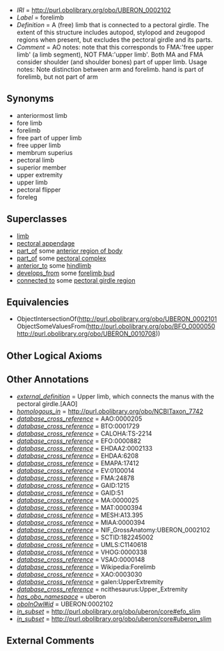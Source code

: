  * *IRI* = http://purl.obolibrary.org/obo/UBERON_0002102
 * *Label* = forelimb
 * *Definition* = A (free) limb that is connected to a pectoral girdle. The extent of this structure includes autopod, stylopod and zeugopod regions when present, but excludes the pectoral girdle and its parts.
 * *Comment* = AO notes: note that this corresponds to FMA:'free upper limb' (a limb segment), NOT FMA:'upper limb'. Both MA and FMA consider shoulder (and shoulder bones) part of upper limb. Usage notes:  Note distinction between arm and forelimb. hand is part of forelimb, but not part of arm

## Synonyms

 * anteriormost limb
 * fore limb
 * forelimb
 * free part of upper limb
 * free upper limb
 * membrum superius
 * pectoral limb
 * superior member
 * upper extremity
 * upper limb
 * pectoral flipper
 * foreleg

## Superclasses

 * [limb](../../UBERON/01/UBERON_0002101.md)
 * [pectoral appendage](../../UBERON/10/UBERON_0004710.md)
 * [part_of](../../BFO/50/BFO_0000050.md) some [anterior region of body](../../UBERON/53/UBERON_0000153.md)
 * [part_of](../../BFO/50/BFO_0000050.md) some [pectoral complex](../../UBERON/08/UBERON_0010708.md)
 * [anterior_to](../../BSPO/96/BSPO_0000096.md) some [hindlimb](../../UBERON/03/UBERON_0002103.md)
 * [develops_from](../../RO/02/RO_0002202.md) some [forelimb bud](../../UBERON/17/UBERON_0005417.md)
 * [connected to](../../UBREL/01/UBREL_0000001.md) some [pectoral girdle region](../../UBERON/21/UBERON_0001421.md)

## Equivalencies

 * ObjectIntersectionOf(<http://purl.obolibrary.org/obo/UBERON_0002101> ObjectSomeValuesFrom(<http://purl.obolibrary.org/obo/BFO_0000050> <http://purl.obolibrary.org/obo/UBERON_0010708>))

## Other Logical Axioms


## Other Annotations

 * *[external_definition](../../UBPROP/01/UBPROP_0000001.md)* = Upper limb, which connects the manus with the pectoral girdle.[AAO]
 * *[homologous_in](../../core#homologous/in/core#homologous_in.md)* = http://purl.obolibrary.org/obo/NCBITaxon_7742
 * *[database_cross_reference](../../ef/oboInOwl#hasDbXref.md)* = AAO:0000205
 * *[database_cross_reference](../../ef/oboInOwl#hasDbXref.md)* = BTO:0001729
 * *[database_cross_reference](../../ef/oboInOwl#hasDbXref.md)* = CALOHA:TS-2214
 * *[database_cross_reference](../../ef/oboInOwl#hasDbXref.md)* = EFO:0000882
 * *[database_cross_reference](../../ef/oboInOwl#hasDbXref.md)* = EHDAA2:0002133
 * *[database_cross_reference](../../ef/oboInOwl#hasDbXref.md)* = EHDAA:6208
 * *[database_cross_reference](../../ef/oboInOwl#hasDbXref.md)* = EMAPA:17412
 * *[database_cross_reference](../../ef/oboInOwl#hasDbXref.md)* = EV:0100014
 * *[database_cross_reference](../../ef/oboInOwl#hasDbXref.md)* = FMA:24878
 * *[database_cross_reference](../../ef/oboInOwl#hasDbXref.md)* = GAID:1215
 * *[database_cross_reference](../../ef/oboInOwl#hasDbXref.md)* = GAID:51
 * *[database_cross_reference](../../ef/oboInOwl#hasDbXref.md)* = MA:0000025
 * *[database_cross_reference](../../ef/oboInOwl#hasDbXref.md)* = MAT:0000394
 * *[database_cross_reference](../../ef/oboInOwl#hasDbXref.md)* = MESH:A13.395
 * *[database_cross_reference](../../ef/oboInOwl#hasDbXref.md)* = MIAA:0000394
 * *[database_cross_reference](../../ef/oboInOwl#hasDbXref.md)* = NIF_GrossAnatomy:UBERON_0002102
 * *[database_cross_reference](../../ef/oboInOwl#hasDbXref.md)* = SCTID:182245002
 * *[database_cross_reference](../../ef/oboInOwl#hasDbXref.md)* = UMLS:C1140618
 * *[database_cross_reference](../../ef/oboInOwl#hasDbXref.md)* = VHOG:0000338
 * *[database_cross_reference](../../ef/oboInOwl#hasDbXref.md)* = VSAO:0000148
 * *[database_cross_reference](../../ef/oboInOwl#hasDbXref.md)* = Wikipedia:Forelimb
 * *[database_cross_reference](../../ef/oboInOwl#hasDbXref.md)* = XAO:0003030
 * *[database_cross_reference](../../ef/oboInOwl#hasDbXref.md)* = galen:UpperExtremity
 * *[database_cross_reference](../../ef/oboInOwl#hasDbXref.md)* = ncithesaurus:Upper_Extremity
 * *[has_obo_namespace](../../ce/oboInOwl#hasOBONamespace.md)* = uberon
 * *[oboInOwl#id](../../id/oboInOwl#id.md)* = UBERON:0002102
 * *[in_subset](../../et/oboInOwl#inSubset.md)* = http://purl.obolibrary.org/obo/uberon/core#efo_slim
 * *[in_subset](../../et/oboInOwl#inSubset.md)* = http://purl.obolibrary.org/obo/uberon/core#uberon_slim

## External Comments

